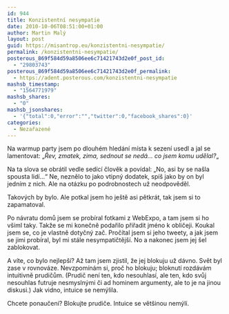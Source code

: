 ```yaml
---
id: 944
title: Konzistentní nesympatie
date: 2010-10-06T08:51:00+01:00
author: Martin Malý
layout: post
guid: https://misantrop.eu/konzistentni-nesympatie/
permalink: /konzistentni-nesympatie/
posterous_869f584d59a8506ee6c71421743d2e0f_post_id:
  - "29803743"
posterous_869f584d59a8506ee6c71421743d2e0f_permalink:
  - https://adent.posterous.com/konzistentni-nesympatie
mashsb_timestamp:
  - "1564771979"
mashsb_shares:
  - "0"
mashsb_jsonshares:
  - '{"total":0,"error":"","twitter":0,"facebook_shares":0}'
categories:
  - Nezařazené
---
```

Na warmup party jsem po dlouh&eacute;m hled&aacute;n&iacute; m&iacute;sta k sezen&iacute; usedl a jal se lamentovat: &#8222;_Řev, zmatek, zima, sednout se ned&aacute;&#8230; co jsem komu udělal?_&#8222;

Na ta slova se obr&aacute;til vedle sed&iacute;c&iacute; člověk a pov&iacute;dal: &#8222;No, asi by se na&scaron;la spousta lid&iacute;&#8230;&#8220; Ne, neznělo to jako vtipn&yacute; dodatek, sp&iacute;&scaron; jako by on byl jedn&iacute;m z nich. Ale na ot&aacute;zku po podrobnostech už neodpověděl.

Takov&yacute;ch by bylo. Ale potkal jsem ho je&scaron;tě asi pětkr&aacute;t, tak jsem si to zapamatoval.

Po n&aacute;vratu domů jsem se prob&iacute;ral fotkami z WebExpo, a tam jsem si ho v&scaron;iml taky. Takže se mi konečně podařilo přiřadit jm&eacute;no k obličeji. Koukal jsem se, co je vlastně dotyčn&yacute; zač. Proč&iacute;tal jsem si jeho tweety, a jak jsem se jimi prob&iacute;ral, byl mi st&aacute;le nesympatičtěj&scaron;&iacute;. No a nakonec jsem jej &scaron;el zablokovat.

A v&iacute;te, co bylo nejlep&scaron;&iacute;? Až tam jsem zjistil, že jej blokuju už d&aacute;vno. Svět byl zase v rovnov&aacute;ze. Nevzpom&iacute;n&aacute;m si, proč ho blokuju; bloknut&iacute; rozd&aacute;v&aacute;m intuitivně prudičům. (Prudič nen&iacute; ten, kdo nesouhlas&iacute;, ale ten, kdo svůj nesouhlas futruje nesmysln&yacute;mi či ad hominem argumenty, ale to je na jinou diskusi.) Jak vidno, intuice se nem&yacute;lila.

Chcete ponaučen&iacute;? Blokujte prudiče. Intuice se vět&scaron;inou nem&yacute;l&iacute;.

&nbsp;